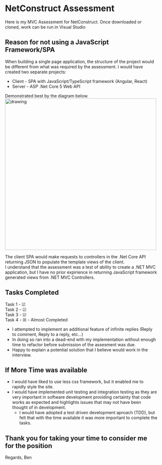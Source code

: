 # NetConstruct Assessment
Here is my MVC Assessment for NetConstruct.
Once downloaded or cloned, work can be run in Visual Studio

## Reason for not using a JavaScript Framework/SPA
When building a single page application, the structure of the project would be different from what was required by the assessment.
I would have created two separate projects:

* Client - SPA with JavaScript/TypeScript framework (Angular, React)
* Server - ASP .Net Core 5 Web API

Demonstrated best by the diagram below.
<img src="https://www.dotnetcurry.com/images/aspnet-core/aspnet-core3-spa/aspnet-core-spa-project.png?w=980&h=556" alt="drawing" width="500"/>

The client SPA would make requests to controllers in the .Net Core API returning JSON to populate the template views of the client.  
I understand that the assessment was a test of ability to create a .NET MVC application, but I have no prior expirience in returning JavaScript framework generated views from .NET MVC Controllers. 

## Tasks Completed

Task 1 - &#x2611;
<br>
Task 2 - &#x2611;  
Task 3 - &#x2611;
<br>
Task 4 - &#9746; - Almost Completed
* I attempted to implement an additional feature of infinite replies (Reply to comment, Reply to a reply, etc...) 
* In doing so ran into a dead-end with my implementation without enough time to refactor before submission of the assesment was due.
* Happy to explain a potential solution that I believe would work in the interview.

## If More Time was available
* I would have liked to use less css framework, but it enabled me to rapidly style the site.
* I would have implemented unit testing and integration testing as they are very important in software development providing certainty that code works as expected and highlights issues that may not have been thought of in development.
  * I would have adopted a test driven development aproach (TDD), but felt that with the time available it was more important to complete the tasks. 

## Thank you for taking your time to consider me for the position
Regards, Ben

